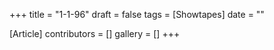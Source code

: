 +++
title = "1-1-96"
draft = false
tags = [Showtapes]
date = ""

[Article]
contributors = []
gallery = []
+++